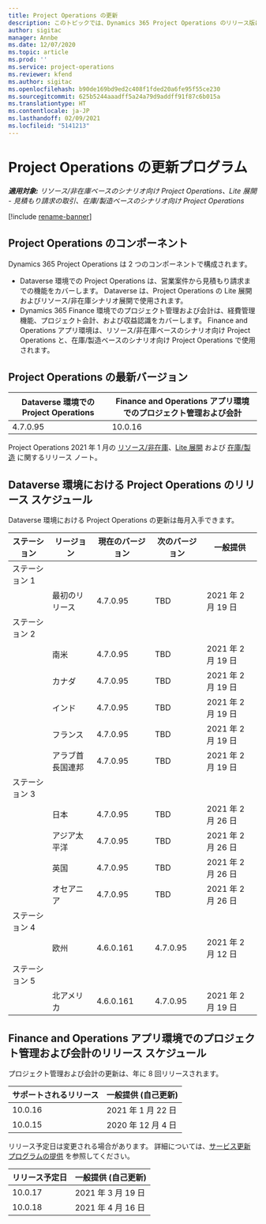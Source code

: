 ```yaml
---
title: Project Operations の更新
description: このトピックでは、Dynamics 365 Project Operations のリリース版について情報を提供します。
author: sigitac
manager: Annbe
ms.date: 12/07/2020
ms.topic: article
ms.prod: ''
ms.service: project-operations
ms.reviewer: kfend
ms.author: sigitac
ms.openlocfilehash: b90de169bd9ed2c408f1fded20a6fe95f55ce230
ms.sourcegitcommit: 625b5244aaadff5a24a79d9addff91f87c6b015a
ms.translationtype: HT
ms.contentlocale: ja-JP
ms.lasthandoff: 02/09/2021
ms.locfileid: "5141213"
---
```

# <a name="project-operations-updates"></a>Project Operations の更新プログラム

_**適用対象:** リソース/非在庫ベースのシナリオ向け Project Operations、Lite 展開 - 見積もり請求の取引、在庫/製造ベースのシナリオ向け Project Operations_

[!include [rename-banner](~/includes/cc-data-platform-banner.md)]

## <a name="project-operations-components"></a>Project Operations のコンポーネント

Dynamics 365 Project Operations は 2 つのコンポーネントで構成されます。

- Dataverse 環境での Project Operations は、営業案件から見積もり請求までの機能をカバーします。 Dataverse は、Project Operations の Lite 展開およびリソース/非在庫シナリオ展開で使用されます。
- Dynamics 365 Finance 環境でのプロジェクト管理および会計は、経費管理機能、プロジェクト会計、および収益認識をカバーします。 Finance and Operations アプリ環境は、リソース/非在庫ベースのシナリオ向け Project Operations と、在庫/製造ベースのシナリオ向け Project Operations で使用されます。

## <a name="project-operations-latest-version"></a>Project Operations の最新バージョン

| Dataverse 環境での Project Operations | Finance and Operations アプリ環境でのプロジェクト管理および会計 |
| --- | --- |
| 4.7.0.95 | 10.0.16 |

Project Operations 2021 年 1 月の [リソース/非在庫](whats-new-feb-2021-resource-based.md)、[Lite 展開](../pro/whats-new/whats-new-feb-2021-lite.md) および [在庫/製造](../prod-pma/whats-new/whats-new-jan-2021-stocked.md) に関するリリース ノート。

## <a name="release-schedule-for-project-operations-on-dataverse-environment"></a>Dataverse 環境における Project Operations のリリース スケジュール

Dataverse 環境における Project Operations の更新は毎月入手できます。 

| ステーション   | リージョン        | 現在のバージョン | 次のバージョン | 一般提供 |
|-----------|---------------|-----------------|--------------|---------------------|
| ステーション 1 |   &nbsp;      |    &nbsp;       | &nbsp;       |      &nbsp;         |
|   &nbsp;  | 最初のリリース |  4.7.0.95       | TBD     | 2021 年 2 月 19 日           |
| ステーション 2 |   &nbsp;      |    &nbsp;       | &nbsp;       |      &nbsp;         |
|   &nbsp;  | 南米 |  4.7.0.95       | TBD     | 2021 年 2 月 19 日           |
|    &nbsp; | カナダ        |  4.7.0.95       | TBD     | 2021 年 2 月 19 日           |
|   &nbsp;  | インド         |  4.7.0.95       | TBD     | 2021 年 2 月 19 日           |
|   &nbsp;  | フランス         |  4.7.0.95       | TBD     | 2021 年 2 月 19 日           |
|   &nbsp;  | アラブ首長国連邦         |  4.7.0.95       | TBD     | 2021 年 2 月 19 日           |
| ステーション 3  |      &nbsp;   |     &nbsp;      |     &nbsp;   |      &nbsp;         |
|   &nbsp;  | 日本         |  4.7.0.95       | TBD     | 2021 年 2 月 26 日           |
|   &nbsp;  | アジア太平洋  |  4.7.0.95       | TBD     | 2021 年 2 月 26 日           |
|   &nbsp;  | 英国 |  4.7.0.95       | TBD     | 2021 年 2 月 26 日           |
|   &nbsp;  | オセアニア       |  4.7.0.95       | TBD     | 2021 年 2 月 26 日           |
| ステーション 4 |     &nbsp;    |     &nbsp;      |     &nbsp;   |      &nbsp;         |
|   &nbsp;  | 欧州        |  4.6.0.161       | 4.7.0.95     | 2021 年 2 月 12 日           |
| ステーション 5 |     &nbsp;    |     &nbsp;      |     &nbsp;   |      &nbsp;         |
|   &nbsp;  | 北アメリカ |  4.6.0.161       | 4.7.0.95     | 2021 年 2 月 19 日           |

## <a name="release-schedule-for-project-management-and-accounting-in-the-finance-and-operations-apps-environment"></a>Finance and Operations アプリ環境でのプロジェクト管理および会計のリリース スケジュール

プロジェクト管理および会計の更新は、年に 8 回リリースされます。

| サポートされるリリース | 一般提供 (自己更新) |
| --- | --- |
| 10.0.16 | 2021 年 1 月 22 日 |
| 10.0.15 | 2020 年 12 月 4 日 |


リリース予定日は変更される場合があります。 詳細については、[サービス更新プログラムの提供](https://docs.microsoft.com/dynamics365/fin-ops-core/fin-ops/get-started/public-preview-releases?toc=/dynamics365/finance/toc.json) を参照してください。

| リリース予定日 | 一般提供 (自己更新) |
| --- | --- |
| 10.0.17 | 2021 年 3 月 19 日 |
| 10.0.18 | 2021 年 4 月 16 日 |
